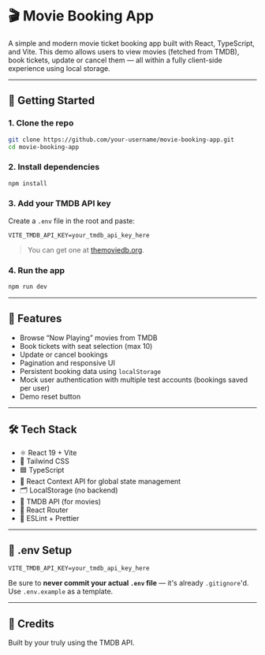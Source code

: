 # 🎬 Movie Booking App

A simple and modern movie ticket booking app built with React, TypeScript, and Vite. This demo allows users to view movies (fetched from TMDB), book tickets, update or cancel them — all within a fully client-side experience using local storage.

---

## 🚀 Getting Started

### 1. Clone the repo

```bash
git clone https://github.com/your-username/movie-booking-app.git
cd movie-booking-app
```

### 2. Install dependencies

```bash
npm install
```

### 3. Add your TMDB API key

Create a `.env` file in the root and paste:

```
VITE_TMDB_API_KEY=your_tmdb_api_key_here
```

> You can get one at [themoviedb.org](https://www.themoviedb.org/).

### 4. Run the app

```bash
npm run dev
```

---

## 🧠 Features

- Browse “Now Playing” movies from TMDB
- Book tickets with seat selection (max 10)
- Update or cancel bookings
- Pagination and responsive UI
- Persistent booking data using `localStorage`
- Mock user authentication with multiple test accounts (bookings saved per user)
- Demo reset button

---

## 🛠️ Tech Stack

- ⚛️ React 19 + Vite
- 💨 Tailwind CSS
- 🟦 TypeScript
- 🧠 React Context API for global state management
- 🗂️ LocalStorage (no backend)
- 🍿 TMDB API (for movies)
- 🔄 React Router
- 🧪 ESLint + Prettier

---

## 📂 .env Setup

```env
VITE_TMDB_API_KEY=your_tmdb_api_key_here
```

Be sure to **never commit your actual `.env` file** — it's already `.gitignore`'d.
Use `.env.example` as a template.

---

## 👏 Credits

Built by your truly using the TMDB API.
